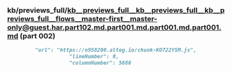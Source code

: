 ### kb/previews_full/kb__previews_full__kb__previews_full__kb__previews_full__flows__master-first__master-only@guest.har.part102.md.part001.md.part001.md.part001.md (part 002)

```md
         "url": "https://n958200.alteg.io/chunk-KO722YSM.js",
                    "lineNumber": 0,
                    "columnNumber": 5686
             
```

```
